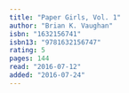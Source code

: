 ```yaml
---
title: "Paper Girls, Vol. 1"
author: "Brian K. Vaughan"
isbn: "1632156741"
isbn13: "9781632156747"
rating: 5
pages: 144
read: "2016-07-12"
added: "2016-07-24"
---
```


